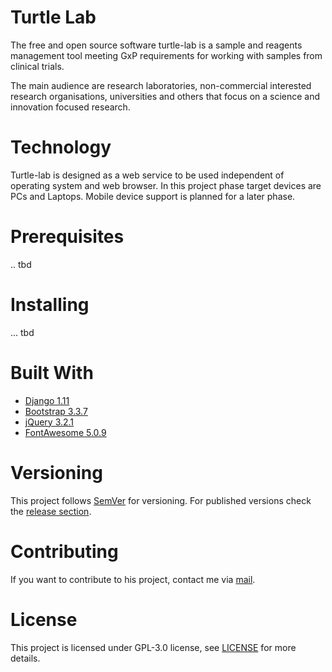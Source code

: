 # Turtle Lab
The free and open source software turtle-lab 
is a sample and reagents management tool meeting GxP requirements 
for working with samples from clinical trials. 

The main audience are research laboratories, 
non-commercial interested research organisations, 
universities and others that focus on a science and 
innovation focused research. 

# Technology
Turtle-lab is designed as a web service to be used independent of operating system and web browser. 
In this project phase target devices are PCs and Laptops. Mobile device support is planned for a later phase. 

# Prerequisites
.. tbd

# Installing
... tbd

# Built With
* [Django 1.11](https://www.djangoproject.com/)
* [Bootstrap 3.3.7](https://getbootstrap.com/docs/3.3/)
* [jQuery 3.2.1](https://jquery.com/)
* [FontAwesome 5.0.9](https://fontawesome.com/)


# Versioning
This project follows [SemVer](https://semver.org/) for versioning. 
For published versions check the [release section](https://github.com/enricoba/turtle-lab/releases).

# Contributing 
If you want to contribute to his project, 
contact me via [mail](mailto:h.baran@posteo.eu).

# License 
This project is licensed under GPL-3.0 license,
 see [LICENSE](LICENSE) for more details.

